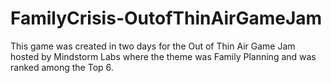 # FamilyCrisis-OutofThinAirGameJam
This game was created in two days for the Out of Thin Air Game Jam hosted by Mindstorm Labs where the theme was Family Planning and was ranked among the Top 6.
